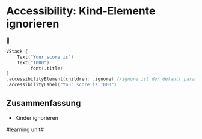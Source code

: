 # Accessibility: Kind-Elemente ignorieren
🦮

```swift
VStack {
    Text("Your score is")
    Text("1000")
        .font(.title)
}
.accessibilityElement(children: .ignore) //ignore ist der default parameter
.accessibilityLabel("Your score is 1000")
```

## Zusammenfassung
- Kinder ignorieren


#learning unit#